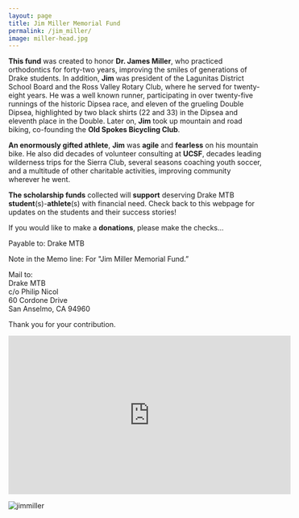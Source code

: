```yaml
---
layout: page
title: Jim Miller Memorial Fund
permalink: /jim_miller/
image: miller-head.jpg
---
```


**This fund** was created to honor **Dr. James Miller**, who practiced orthodontics for forty-two years, improving the smiles of generations of Drake students. In addition, **Jim** was president of the Lagunitas District School Board and the Ross Valley Rotary Club, where he served for twenty-eight years. He was a well known runner, participating in over twenty-five runnings of the historic Dipsea race, and eleven of the grueling Double Dipsea, highlighted by two black shirts (22 and 33) in the Dipsea and eleventh place in the Double. Later on, **Jim** took up mountain and road biking, co-founding the **Old Spokes Bicycling Club**.



**An enormously gifted athlete**, **Jim** was **agile** and **fearless** on his mountain bike. He also did decades of volunteer consulting at **UCSF**, decades leading wilderness trips for the Sierra Club, several seasons coaching youth soccer, and a multitude of other charitable activities, improving community wherever he went.

**The scholarship funds** collected will **support** deserving Drake MTB **student**(s)-**athlete**(s) with financial need. Check back to this webpage for updates on the students and their success stories!

If you would like to make a **donations**, please make the checks...

Payable to: Drake MTB

Note in the Memo line: For "Jim Miller Memorial Fund.”

Mail to:<br>
Drake MTB<br>
c/o Philip Nicol<br>
60 Cordone Drive<br>
San Anselmo, CA 94960

Thank you for your contribution.

<iframe width="560" height="315" src="https://www.youtube.com/embed/Q1W5G0LjVPQ" frameborder="0" allowfullscreen></iframe>

![jimmiller](../images/jmiller.jpg)
